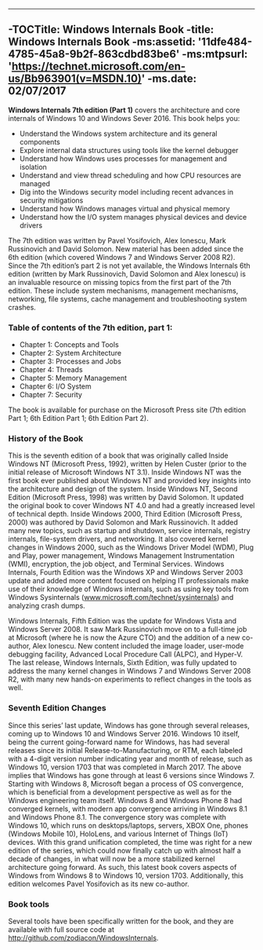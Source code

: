 ---- 
-TOCTitle: Windows Internals Book
-title: Windows Internals Book
-ms:assetid: '11dfe484-4785-45a8-9b2f-863cdbd83be6'
-ms:mtpsurl: 'https://technet.microsoft.com/en-us/Bb963901(v=MSDN.10)'
-ms.date: 02/07/2017
----
**Windows Internals 7th edition (Part 1)** covers the architecture and core internals of Windows 10 and Windows Sever 2016. This book helps you:

*	Understand the Windows system architecture and its general components
*	Explore internal data structures using tools like the kernel debugger
*	Understand how Windows uses processes for management and isolation
*	Understand and view thread scheduling and how CPU resources are managed
*	Dig into the Windows security model including recent advances in security mitigations
*	Understand how Windows manages virtual and physical memory
*	Understand how the I/O system manages physical devices and device drivers
	

The 7th edition was written by Pavel Yosifovich, Alex Ionescu, Mark Russinovich and David Solomon. New material has been added since the 6th edition (which covered Windows 7 and Windows Server 2008 R2).
Since the 7th edition’s part 2 is not yet available, the Windows Internals 6th edition (written by Mark Russinovich, David Solomon and Alex Ionescu) is an invaluable resource on missing topics from the first part of the 7th edition. These include system mechanisms, management mechanisms, networking, file systems, cache management and troubleshooting system crashes.

### Table of contents of the 7th edition, part 1:
*	Chapter 1: Concepts and Tools
*	Chapter 2: System Architecture
*	Chapter 3: Processes and Jobs
*	Chapter 4: Threads
*	Chapter 5: Memory Management
*	Chapter 6: I/O System
*	Chapter 7: Security

The book is available for purchase on the Microsoft Press site (7th edition Part 1; 6th Edition Part 1; 6th Edition Part 2).

### History of the Book
This is the seventh edition of a book that was originally called Inside Windows NT (Microsoft Press, 1992), written by Helen Custer (prior to the initial release of Microsoft Windows NT 3.1). Inside Windows NT was the first book ever published about Windows NT and provided key insights into the architecture and design of the system. Inside Windows NT, Second Edition (Microsoft Press, 1998) was written by David Solomon. It updated the original book to cover Windows NT 4.0 and had a greatly increased level of technical depth. 
Inside Windows 2000, Third Edition (Microsoft Press, 2000) was authored by David Solomon and Mark Russinovich. It added many new topics, such as startup and shutdown, service internals, registry internals, file-system drivers, and networking. It also covered kernel changes in Windows 2000, such as the Windows Driver Model (WDM), Plug and Play, power management, Windows Management Instrumentation (WMI), encryption, the job object, and Terminal Services. Windows Internals, Fourth Edition was the Windows XP and Windows Server 2003 update and added more content focused on helping IT professionals make use of their knowledge of Windows internals, such as using key tools from Windows Sysinternals (www.microsoft.com/technet/sysinternals) and analyzing crash dumps.

Windows Internals, Fifth Edition was the update for Windows Vista and Windows Server 2008. It saw Mark Russinovich move on to a full-time job at Microsoft (where he is now the Azure CTO) and the addition of a new co-author, Alex Ionescu. New content included the image loader, user-mode debugging facility, Advanced Local Procedure Call (ALPC), and Hyper-V. The last release, Windows Internals, Sixth Edition, was fully updated to address the many kernel changes in Windows 7 and Windows Server 2008 R2, with many new hands-on experiments to reflect changes in the tools as well.

### Seventh Edition Changes
Since this series’ last update, Windows has gone through several releases, coming up to Windows 10 and Windows Server 2016. Windows 10 itself, being the current going-forward name for Windows, has had several releases since its initial Release-to-Manufacturing, or RTM, each labeled with a 4-digit version number indicating year and month of release, such as Windows 10, version 1703 that was completed in March 2017. The above implies that Windows has gone through at least 6 versions since Windows 7.
Starting with Windows 8, Microsoft began a process of OS convergence, which is beneficial from a development perspective as well as for the Windows engineering team itself. Windows 8 and Windows Phone 8 had converged kernels, with modern app convergence arriving in Windows 8.1 and Windows Phone 8.1. The convergence story was complete with Windows 10, which runs on desktops/laptops, servers, XBOX One, phones (Windows Mobile 10), HoloLens, and various Internet of Things (IoT) devices.
With this grand unification completed, the time was right for a new edition of the series, which could now finally catch up with almost half a decade of changes, in what will now be a more stabilized kernel architecture going forward. As such, this latest book covers aspects of Windows from Windows 8 to Windows 10, version 1703. Additionally, this edition welcomes Pavel Yosifovich as its new co-author.

### Book tools
Several tools have been specifically written for the book, and they are available with full source code at http://github.com/zodiacon/WindowsInternals.
